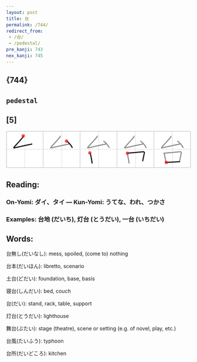 ```yaml
---
layout: post
title: 台
permalink: /744/
redirect_from:
 - /台/
 - /pedestal/
pre_kanji: 743
nex_kanji: 745
---
```


## {744}

## `pedestal`

## [5]

<div class="stroke"><img src="../images/E58FB0.png" /></div>

## Reading:

### On-Yomi: ダイ、タイ &mdash; Kun-Yomi: うてな、われ、つかさ

### Examples: 台地 (だいち), 灯台 (とうだい), 一台 (いちだい)

## Words:

台無し(だいなし): mess, spoiled, (come to) nothing

台本(だいほん): libretto, scenario

土台(どだい): foundation, base, basis

寝台(しんだい): bed, couch

台(だい): stand, rack, table, support

灯台(とうだい): lighthouse

舞台(ぶたい): stage (theatre), scene or setting (e.g. of novel, play, etc.)

台風(たいふう): typhoon

台所(だいどころ): kitchen
